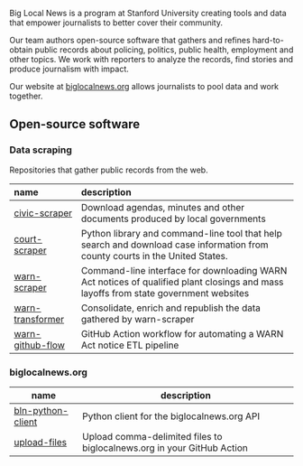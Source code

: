 Big Local News is a program at Stanford University creating tools and data that empower journalists to better cover their community. 

Our team authors open-source software that gathers and refines hard-to-obtain public records about policing, politics, public health, employment and other topics. We work with reporters to analyze the records, find stories and produce journalism with impact.

Our website at [biglocalnews.org](https://biglocalnews.org/) allows journalists to pool data and work together.

## Open-source software

### Data scraping

Repositories that gather public records from the web.

| name             | description                                                                                                                         |
|:-----------------|:------------------------------------------------------------------------------------------------------------------------------------|
| [civic-scraper](https://github.com/biglocalnews/civic-scraper)    | Download agendas, minutes and other documents produced by local governments                                                         |
| [court-scraper](https://github.com/biglocalnews/court-scraper)    | Python library and command-line tool that help search and download case information from county courts in the United States.        |
| [warn-scraper](https://github.com/biglocalnews/warn-scraper)     | Command-line interface for downloading WARN Act notices of qualified plant closings and mass layoffs from state government websites |
| [warn-transformer](https://github.com/biglocalnews/warn-transformer) | Consolidate, enrich and republish the data gathered by warn-scraper                                                                 |
| [warn-github-flow](https://github.com/biglocalnews/warn-github-flow) | GitHub Action workflow for automating a WARN Act notice ETL pipeline                                                                |

### biglocalnews.org

| name                                                                   | description                                                            |
|------------------------------------------------------------------------|------------------------------------------------------------------------|
| [bln-python-client](https://github.com/biglocalnews/bln-python-client) | Python client for the biglocalnews.org API                             |
| [upload-files](https://github.com/biglocalnews/upload-files)           | Upload comma-delimited files to biglocalnews.org in your GitHub Action |
